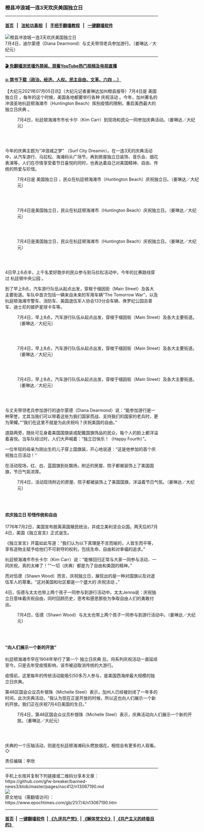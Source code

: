 ### 橙县冲浪城一连3天欢庆美国独立日
------------------------

#### [首页](https://github.com/gfw-breaker/banned-news3/blob/master/README.md) &nbsp;&nbsp;|&nbsp;&nbsp; [法轮功真相](https://github.com/begood0513/basic/blob/master/README.md)  &nbsp;&nbsp;|&nbsp;&nbsp; [手把手翻墙教程](https://github.com/gfw-breaker/guides/wiki)  &nbsp;&nbsp;|&nbsp;&nbsp; [一键翻墙软件](https://github.com/gfw-breaker/nogfw/blob/master/README.md)  



<div><img alt="橙县冲浪城一连3天欢庆美国独立日" class="attachment-djy_600_400 size-djy_600_400 wp-post-image" src="https://i.epochtimes.com/assets/uploads/2021/07/id13067193-1329E51D-0DFC-439F-BC2B-47A6981EFAA2-e1625431671170.jpeg"/>
<div class="caption">
 7月4日，迪尔蒙德（Diana Dearmond）与丈夫带领老兵参加游行。（姜琳达／大纪元）
</div></div><hr/>

#### [ 🎬  免翻墙浏览墙外禁闻、观看YouTube热门视频及电视直播](https://github.com/gfw-breaker/HelloWorld)

#### [ 💥  禁书下载（政治、经济、人权、民主自由、文革、六四 ...）](https://github.com/gfw-breaker/books/blob/master/README.md)

<div><p>
 【大纪元2021年07月05日讯】（大纪元记者姜琳达加州橙县报导）7月4日是
 <ok href="https://www.epochtimes.com/gb/tag/%E7%BE%8E%E5%9B%BD%E7%8B%AC%E7%AB%8B%E6%97%A5.html">
  美国独立日
 </ok>
 ，每年的这个时候，美国各地都要举行各种
 <ok href="https://www.epochtimes.com/gb/tag/%E5%BA%86%E7%A5%9D%E6%B4%BB%E5%8A%A8.html">
  庆祝活动
 </ok>
 。今年，加州著名的冲浪圣地杭廷顿海滩市（Huntington Beach）挥别疫情的限制，重启美西最大的
 <ok href="https://www.epochtimes.com/gb/tag/%E7%8B%AC%E7%AB%8B%E6%97%A5%E5%BA%86%E5%85%B8.html">
  独立日庆典
 </ok>
 。
</p>
<figure aria-describedby="caption-attachment-13067196" class="wp-caption aligncenter" id="attachment_13067196" style="width: 600px">
 <ok href="https://i.epochtimes.com/assets/uploads/2021/07/id13067196-EA3E6AE9-807D-44A9-B68C-E1F2620D1D77.jpeg" target="_blank">
  <img alt="" class="size-large wp-image-13067196" src="https://i.epochtimes.com/assets/uploads/2021/07/id13067196-EA3E6AE9-807D-44A9-B68C-E1F2620D1D77-600x450.jpeg"/>
 </ok>
 <br/><figcaption class="wp-caption-text" id="caption-attachment-13067196">
  7月4日，杭廷顿海滩市市长卡尔（Kim Carr）到现场和民众一同参加庆典活动。（姜琳达／大纪元）
 </figcaption><br/>
</figure><br/>
<p>
 今年的庆典主题为“冲浪城之梦” （Surf City Dreamin）。在一连3天的庆典活动中，从汽车游行、马拉松、海滩码头广场节，再到房屋独立日装饰、音乐会、烟花表演等，人们在尽情享受着节日喜悦的同时，也表达着自己对美国精神、自由、传统的热爱与珍惜。
</p>
<figure aria-describedby="caption-attachment-13067198" class="wp-caption aligncenter" id="attachment_13067198" style="width: 600px">
 <ok href="https://i.epochtimes.com/assets/uploads/2021/07/id13067198-8F779010-907E-4569-96D1-C14DCD499014.jpeg" target="_blank">
  <img alt="" class="size-large wp-image-13067198" src="https://i.epochtimes.com/assets/uploads/2021/07/id13067198-8F779010-907E-4569-96D1-C14DCD499014-600x450.jpeg"/>
 </ok>
 <br/><figcaption class="wp-caption-text" id="caption-attachment-13067198">
  7月4日是
  <ok href="https://www.epochtimes.com/gb/tag/%E7%BE%8E%E5%9B%BD%E7%8B%AC%E7%AB%8B%E6%97%A5.html">
   美国独立日
  </ok>
  ，民众在杭廷顿海滩市（Huntington Beach）庆祝独立日。（姜琳达／大纪元）
 </figcaption><br/>
</figure><br/>
<figure aria-describedby="caption-attachment-13067199" class="wp-caption aligncenter" id="attachment_13067199" style="width: 600px">
 <ok href="https://i.epochtimes.com/assets/uploads/2021/07/id13067199-016A137F-C108-46CA-9AFD-BE1787ABB533.jpeg" target="_blank">
  <img alt="" class="size-large wp-image-13067199" src="https://i.epochtimes.com/assets/uploads/2021/07/id13067199-016A137F-C108-46CA-9AFD-BE1787ABB533-600x450.jpeg"/>
 </ok>
 <br/><figcaption class="wp-caption-text" id="caption-attachment-13067199">
  7月4日是美国独立日，民众在杭廷顿海滩市（Huntington Beach）庆祝独立日。（姜琳达／大纪元）
 </figcaption><br/>
</figure><br/>
<figure aria-describedby="caption-attachment-13067214" class="wp-caption aligncenter" id="attachment_13067214" style="width: 600px">
 <ok href="https://i.epochtimes.com/assets/uploads/2021/07/id13067214-C10413B6-546E-4F79-B473-D701C8761A02.jpeg" target="_blank">
  <img alt="" class="size-large wp-image-13067214" src="https://i.epochtimes.com/assets/uploads/2021/07/id13067214-C10413B6-546E-4F79-B473-D701C8761A02-600x450.jpeg"/>
 </ok>
 <br/><figcaption class="wp-caption-text" id="caption-attachment-13067214">
  7月4日是美国独立日，民众在杭廷顿海滩市（Huntington Beach）庆祝独立日。（姜琳达／大纪元）
 </figcaption><br/>
</figure><br/>
<p>
 4日早上6点半，上千名爱好跑步的民众参与到马拉松活动中，今年的比赛路线穿过
 <ok href="https://www.epochtimes.com/gb/tag/%E6%9D%AD%E5%BB%B7%E9%A1%BF%E4%B8%AD%E5%A4%AE%E5%85%AC%E5%9B%AD.html">
  杭廷顿中央公园
 </ok>
 。
</p>
<p>
 到了早上8点，汽车游行队伍从起点出发，穿梭于缅因街（Main Street）及各大主要街道。车队中首次包括一辆来自未来的军用车辆“The Tomorrow War”，以及杭庭顿海滩市警车、消防车、美国退伍军人协会133分会车辆、侏罗纪公园吉普车、迪士尼的披萨星球卡车等。
</p>
<figure aria-describedby="caption-attachment-13067208" class="wp-caption aligncenter" id="attachment_13067208" style="width: 600px">
 <ok href="https://i.epochtimes.com/assets/uploads/2021/07/id13067208-BFB45961-6667-4CE9-B310-CF78D520F6C2.jpeg" target="_blank">
  <img alt="" class="size-large wp-image-13067208" src="https://i.epochtimes.com/assets/uploads/2021/07/id13067208-BFB45961-6667-4CE9-B310-CF78D520F6C2-600x450.jpeg"/>
 </ok>
 <br/><figcaption class="wp-caption-text" id="caption-attachment-13067208">
  7月4日，早上8点，汽车游行队伍从起点出发，穿梭于缅因街（Main Street）及各大主要街道。（姜琳达／大纪元）
 </figcaption><br/>
</figure><br/>
<figure aria-describedby="caption-attachment-13067209" class="wp-caption aligncenter" id="attachment_13067209" style="width: 600px">
 <ok href="https://i.epochtimes.com/assets/uploads/2021/07/id13067209-27F3CAFD-E50F-4400-870F-5FAEB7841836.jpeg" target="_blank">
  <img alt="" class="size-large wp-image-13067209" src="https://i.epochtimes.com/assets/uploads/2021/07/id13067209-27F3CAFD-E50F-4400-870F-5FAEB7841836-600x450.jpeg"/>
 </ok>
 <br/><figcaption class="wp-caption-text" id="caption-attachment-13067209">
  7月4日，早上8点，汽车游行队伍从起点出发，穿梭于缅因街（Main Street）及各大主要街道。（姜琳达／大纪元）
 </figcaption><br/>
</figure><br/>
<figure aria-describedby="caption-attachment-13067210" class="wp-caption aligncenter" id="attachment_13067210" style="width: 600px">
 <ok href="https://i.epochtimes.com/assets/uploads/2021/07/id13067210-D67FFA7B-8623-40F9-84FB-E67106B5B9CB.jpeg" target="_blank">
  <img alt="" class="size-large wp-image-13067210" src="https://i.epochtimes.com/assets/uploads/2021/07/id13067210-D67FFA7B-8623-40F9-84FB-E67106B5B9CB-600x450.jpeg"/>
 </ok>
 <br/><figcaption class="wp-caption-text" id="caption-attachment-13067210">
  7月4日，早上8点，汽车游行队伍从起点出发，穿梭于缅因街（Main Street）及各大主要街道。（姜琳达／大纪元）
 </figcaption><br/>
</figure><br/>
<p>
 与丈夫带领老兵参加游行的迪尔蒙德（Diana Dearmond）说：“能参加游行是一种荣誉，尤其当我们可以带着这些为我们国家而战、支持我们的国家的老兵时，更为荣耀。”“我们在这里不就是为此庆祝吗？庆祝美国的自由。”
</p>
<p>
 道路两旁，随处可见身着美国国旗装或配戴国旗饰品的民众，每个人的脸上都洋溢着喜悦。当车队经过时，人们大声喊着：“独立日快乐！（Happy Fourth）”。
</p>
<p>
 一位年轻的母亲为刚出生的儿子穿上国旗装，开心地说道：“这是他参加的首个庆祝独立日活动！”
</p>
<p>
 在活动现场，红、白、蓝国旗到处飘扬，附近的房屋、院子都被装饰上了美国国旗，节日气氛浓厚。
</p>
<figure aria-describedby="caption-attachment-13067205" class="wp-caption aligncenter" id="attachment_13067205" style="width: 600px">
 <ok href="https://i.epochtimes.com/assets/uploads/2021/07/id13067205-13A5DD81-CAC1-45A9-BD4D-2AF39BCAD2D8.jpeg" target="_blank">
  <img alt="" class="size-large wp-image-13067205" src="https://i.epochtimes.com/assets/uploads/2021/07/id13067205-13A5DD81-CAC1-45A9-BD4D-2AF39BCAD2D8-600x450.jpeg"/>
 </ok>
 <br/><figcaption class="wp-caption-text" id="caption-attachment-13067205">
  7月4日，活动现场附近的房屋、院子都被装饰上了美国国旗，洋溢着节日气氛。（姜琳达／大纪元）
 </figcaption><br/>
</figure><br/>
<h4>
 欢庆独立日 珍惜传统和自由
</h4>
<p>
 1776年7月2日，美国宣布脱离英国殖民统治，并成立美利坚合众国。两天后的7月4日，美国《独立宣言》正式诞生。
</p>
<p>
 《独立宣言》开篇如此写道：“我们认为以下真理是不言而喻的，人皆生而平等，享有造物主赋予给他们不可剥夺的权利，包括生命、自由和对幸福的追求。”
</p>
<p>
 杭廷顿海滩市市长卡尔（Kim Carr）说：“能够回归正常与大家一同参与活动、一同庆祝，真的太棒了！”“一切（庆典）都是为了自由和美国的精神。”
</p>
<p>
 而对伍德（Shawn Wood）而言，庆祝独立日，展现出的是一种对国旗以及对退伍军人的尊重。“这对美国和社区都是一个盛大的
 <ok href="https://www.epochtimes.com/gb/tag/%E5%BA%86%E7%A5%9D%E6%B4%BB%E5%8A%A8.html">
  庆祝活动
 </ok>
 。”
</p>
<p>
 4日，伍德与太太也带上两个孩子一同参与到游行活动中。太太Jenna说：庆祝独立日意味着庆祝自由，同时回顾历史，思考和感恩那些为争取自由人们的勇敢付出。
</p>
<figure aria-describedby="caption-attachment-13067200" class="wp-caption aligncenter" id="attachment_13067200" style="width: 600px">
 <ok href="https://i.epochtimes.com/assets/uploads/2021/07/id13067200-D24E3827-59DE-402C-881A-342C1703D0A1.jpeg" target="_blank">
  <img alt="" class="size-large wp-image-13067200" src="https://i.epochtimes.com/assets/uploads/2021/07/id13067200-D24E3827-59DE-402C-881A-342C1703D0A1-600x450.jpeg"/>
 </ok>
 <br/><figcaption class="wp-caption-text" id="caption-attachment-13067200">
  7月4日，伍德（Shawn Wood）与太太也带上两个孩子一同参与到游行活动中。（姜琳达／大纪元）
 </figcaption><br/>
</figure><br/>
<h4>
 “向人们展示一个新的开放”
</h4>
<p>
 杭廷顿海滩市早在1904年举行了第一个
 <ok href="https://www.epochtimes.com/gb/tag/%E7%8B%AC%E7%AB%8B%E6%97%A5%E5%BA%86%E5%85%B8.html">
  独立日庆典
 </ok>
 后，将系列庆祝活动一直延续至今。只是去年受疫情影响，该市被迫取消传统的大游行。
</p>
<p>
 疫情前，这里每年的传统活动能吸引50多万人参与，是美国西海岸最大规模的独立日庆典。
</p>
<p>
 第48区国会众议员朴银珠（Michelle Steel）表示，加州人已经被封闭了一年多的时间，此次庆典活动，“我认为现在正是开放的时候，所以这也向人们展示一个新的开放。我们正在庆祝7月4日美国的生日。”
</p>
<figure aria-describedby="caption-attachment-13067203" class="wp-caption aligncenter" id="attachment_13067203" style="width: 600px">
 <ok href="https://i.epochtimes.com/assets/uploads/2021/07/id13067203-4F937AB7-BEE4-43E9-9D39-6C3AC030AC00.jpeg" target="_blank">
  <img alt="" class="size-large wp-image-13067203" src="https://i.epochtimes.com/assets/uploads/2021/07/id13067203-4F937AB7-BEE4-43E9-9D39-6C3AC030AC00-600x450.jpeg"/>
 </ok>
 <br/><figcaption class="wp-caption-text" id="caption-attachment-13067203">
  7月4日，第48区国会众议员朴银珠（Michelle Steel）表示，庆典活动向人们展示一个新的开放。（姜琳达／大纪元）
 </figcaption><br/>
</figure><br/>
<p>
 庆典的一个压轴活动，则是在杭廷顿海滩码头燃放烟花，相信会有更多的人观看。◇
</p>
<p>
 责任编辑：李欣
</p>
</div>
<hr/>
手机上长按并复制下列链接或二维码分享本文章：<br/>
https://github.com/gfw-breaker/banned-news3/blob/master/pages/nsc412/n13067190.md <br/>
<a href='https://github.com/gfw-breaker/banned-news3/blob/master/pages/nsc412/n13067190.md'><img src='https://github.com/gfw-breaker/banned-news3/blob/master/pages/nsc412/n13067190.md.png'/></a> <br/>
原文地址（需翻墙访问）：https://www.epochtimes.com/gb/21/7/4/n13067190.htm


------------------------
#### [首页](https://github.com/gfw-breaker/banned-news3/blob/master/README.md) &nbsp;|&nbsp; [一键翻墙软件](https://github.com/gfw-breaker/nogfw/blob/master/README.md) &nbsp;| [《九评共产党》](https://github.com/gfw-breaker/9ping.md/blob/master/README.md#九评之一评共产党是什么) | [《解体党文化》](https://github.com/gfw-breaker/jtdwh.md/blob/master/README.md) | [《共产主义的终极目的》](https://github.com/gfw-breaker/gczydzjmd.md/blob/master/README.md)


<img src='http://gfw-breaker.win/banned-news3/pages/nsc412/n13067190.md' width='0px' height='0px'/>
